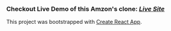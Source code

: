 ### Checkout Live Demo of this Amzon's clone: [*Live Site*](https://clone-3c429.web.app)

This project was bootstrapped with [Create React App](https://github.com/facebook/create-react-app).
